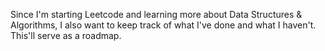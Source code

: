 Since I'm starting Leetcode and learning more about Data Structures & Algorithms, I also want to keep track of what I've done and what I haven't. This'll serve as a roadmap.

